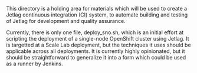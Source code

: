 This directory is a holding area for materials which will be used to create a
Jetlag continuous integration (CI) system, to automate building and testing of
Jetlag for development and quality assurance.

Currently, there is only one file, deploy_sno.sh, which is an initial effort
at scripting the deployment of a single-node OpenShift cluster using Jetlag.
It is targetted at a Scale Lab deployment, but the techniques it uses should
be applicable across all deployments.  It is currently highly opinionated, but
it should be straightforward to generalize it into a form which could be used
as a runner by Jenkins.

